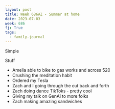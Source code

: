 ```yaml
---
layout: post
title: Week 686AZ - Summer at home
date: 2023-07-03
week: 686
fj: True
tags:
  - family-journal
---
```


Simple

Stuff

- Amelia able to bike to gas works and across 520
- Crushing the meditation habit
- Ordered my Tesla
- Zach and I going through the cut back and forth
- Zach doing dance TikToks - pretty cool
- Giving my talk on GenAi to more folks
- Zach making amazing sandwiches
